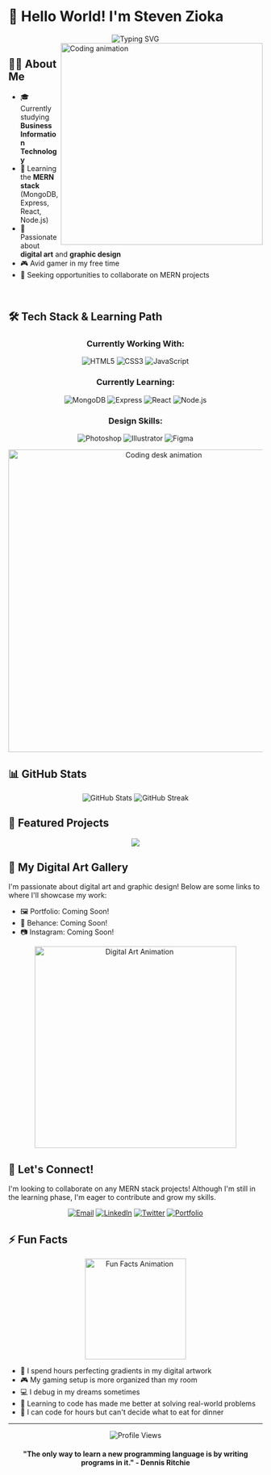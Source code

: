 # 👋 Hello World! I'm Steven Zioka

<div align="center">
  <img src="https://readme-typing-svg.herokuapp.com?font=Fira+Code&size=32&duration=3000&pause=1000&color=F75C7E&center=true&vCenter=true&random=false&width=600&lines=Full-Stack+Developer+in+Training;Business+Information+Technology+Student;Digital+Artist+%26+Graphics+Designer;Gaming+Enthusiast" alt="Typing SVG" />
</div>

<img align="right" width="400" src="https://media.giphy.com/media/qgQUggAC3Pfv687qPC/giphy.gif" alt="Coding animation" />

## 🧑‍💻 About Me

- 🎓 Currently studying **Business Information Technology**
- 🌱 Learning the **MERN stack** (MongoDB, Express, React, Node.js)
- 🎨 Passionate about **digital art** and **graphic design**
- 🎮 Avid gamer in my free time
- 💼 Seeking opportunities to collaborate on MERN projects

<br clear="right"/>

## 🛠️ Tech Stack & Learning Path

<div align="center">
  
### Currently Working With:
![HTML5](https://img.shields.io/badge/-HTML5-E34F26?style=for-the-badge&logo=html5&logoColor=white)
![CSS3](https://img.shields.io/badge/-CSS3-1572B6?style=for-the-badge&logo=css3)
![JavaScript](https://img.shields.io/badge/-JavaScript-F7DF1E?style=for-the-badge&logo=javascript&logoColor=black)

### Currently Learning:
![MongoDB](https://img.shields.io/badge/-MongoDB-47A248?style=for-the-badge&logo=mongodb&logoColor=white)
![Express](https://img.shields.io/badge/-Express-000000?style=for-the-badge&logo=express&logoColor=white)
![React](https://img.shields.io/badge/-React-61DAFB?style=for-the-badge&logo=react&logoColor=black)
![Node.js](https://img.shields.io/badge/-Node.js-339933?style=for-the-badge&logo=node.js&logoColor=white)

### Design Skills:
![Photoshop](https://img.shields.io/badge/-Photoshop-31A8FF?style=for-the-badge&logo=adobe-photoshop&logoColor=white)
![Illustrator](https://img.shields.io/badge/-Illustrator-FF9A00?style=for-the-badge&logo=adobe-illustrator&logoColor=white)
![Figma](https://img.shields.io/badge/-Figma-F24E1E?style=for-the-badge&logo=figma&logoColor=white)

</div>

<div align="center">
  <img src="https://media.giphy.com/media/L1R1tvI9svkIWwpVYr/giphy.gif" width="600" alt="Coding desk animation" />
</div>

## 📊 GitHub Stats

<div align="center">
  <img src="https://github-readme-stats.vercel.app/api?username=Elixir-Piloting&show_icons=true&theme=radical" alt="GitHub Stats" />
  <img src="https://github-readme-streak-stats.herokuapp.com/?user=Elixir-Piloting&theme=radical" alt="GitHub Streak" />
</div>

## 🌟 Featured Projects

<div align="center">
  <a href="#">
    <img src="https://readme-components.vercel.app/api?component=experience&company=COMING%20SOON&role=MERN%20Project&duration=2025&location=Stay%20Tuned&description=My%20first%20full-stack%20web%20application%20using%20the%20MERN%20stack." />
  </a>
</div>

## 🎨 My Digital Art Gallery

I'm passionate about digital art and graphic design! Below are some links to where I'll showcase my work:
- 🖼️ Portfolio: Coming Soon!
- 🎨 Behance: Coming Soon!
- 📷 Instagram: Coming Soon!

<div align="center">
  <img src="https://media.giphy.com/media/3oKIPeQ5Uz4gU6ID5K/giphy.gif" width="400" alt="Digital Art Animation" />
</div>

## 🤝 Let's Connect!

I'm looking to collaborate on any MERN stack projects! Although I'm still in the learning phase, I'm eager to contribute and grow my skills.

<div align="center">
  
[![Email](https://img.shields.io/badge/Email-stevenzioka860@gmail.com-D14836?style=for-the-badge&logo=gmail&logoColor=white)](mailto:stevenzioka860@gmail.com)
[![LinkedIn](https://img.shields.io/badge/LinkedIn-Coming_Soon-0077B5?style=for-the-badge&logo=linkedin&logoColor=white)](#)
[![Twitter](https://img.shields.io/badge/Twitter-Coming_Soon-1DA1F2?style=for-the-badge&logo=twitter&logoColor=white)](#)
[![Portfolio](https://img.shields.io/badge/Portfolio-Coming_Soon-000000?style=for-the-badge&logo=notion&logoColor=white)](#)

</div>

## ⚡ Fun Facts

<div align="center">
  <img src="https://media.giphy.com/media/3oKIPnAiaMCws8nOsE/giphy.gif" width="200" alt="Fun Facts Animation" />
</div>

- 🎨 I spend hours perfecting gradients in my digital artwork
- 🎮 My gaming setup is more organized than my room
- 💻 I debug in my dreams sometimes
- 🌱 Learning to code has made me better at solving real-world problems
- 🍕 I can code for hours but can't decide what to eat for dinner

---

<div align="center">
  <img src="https://komarev.com/ghpvc/?username=Elixir-Piloting&color=blueviolet&style=flat-square" alt="Profile Views" />
  
  <h4>"The only way to learn a new programming language is by writing programs in it." - Dennis Ritchie</h4>
</div>
